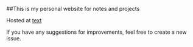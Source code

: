 ##This is my personal website for notes and projects

Hosted at [text](https://isaiahbas.com/)

If you have any suggestions for improvements, feel free to create a new issue.